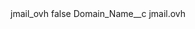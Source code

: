 <?xml version="1.0" encoding="UTF-8"?>
<CustomMetadata xmlns="http://soap.sforce.com/2006/04/metadata" xmlns:xsi="http://www.w3.org/2001/XMLSchema-instance" xmlns:xsd="http://www.w3.org/2001/XMLSchema">
    <label>jmail_ovh</label>
    <protected>false</protected>
    <values>
        <field>Domain_Name__c</field>
        <value xsi:type="xsd:string">jmail.ovh</value>
    </values>
</CustomMetadata>
